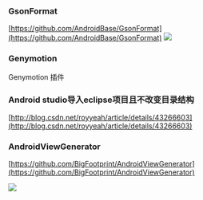 

### GsonFormat ###
[https://github.com/AndroidBase/GsonFormat](https://github.com/AndroidBase/GsonFormat)
![](https://raw.githubusercontent.com/zzz40500/GsonFormat/master/Screenshot/%E5%BF%AB%E6%8D%B7%E9%94%AE.png)


### Genymotion ###

Genymotion 插件


### Android studio导入eclipse项目且不改变目录结构  ###

[http://blog.csdn.net/royyeah/article/details/43266603](http://blog.csdn.net/royyeah/article/details/43266603)

### AndroidViewGenerator ###


[https://github.com/BigFootprint/AndroidViewGenerator](https://github.com/BigFootprint/AndroidViewGenerator)

![](https://github.com/BigFootprint/AndroidViewGenerator/raw/master/resources/demoB.gif)


